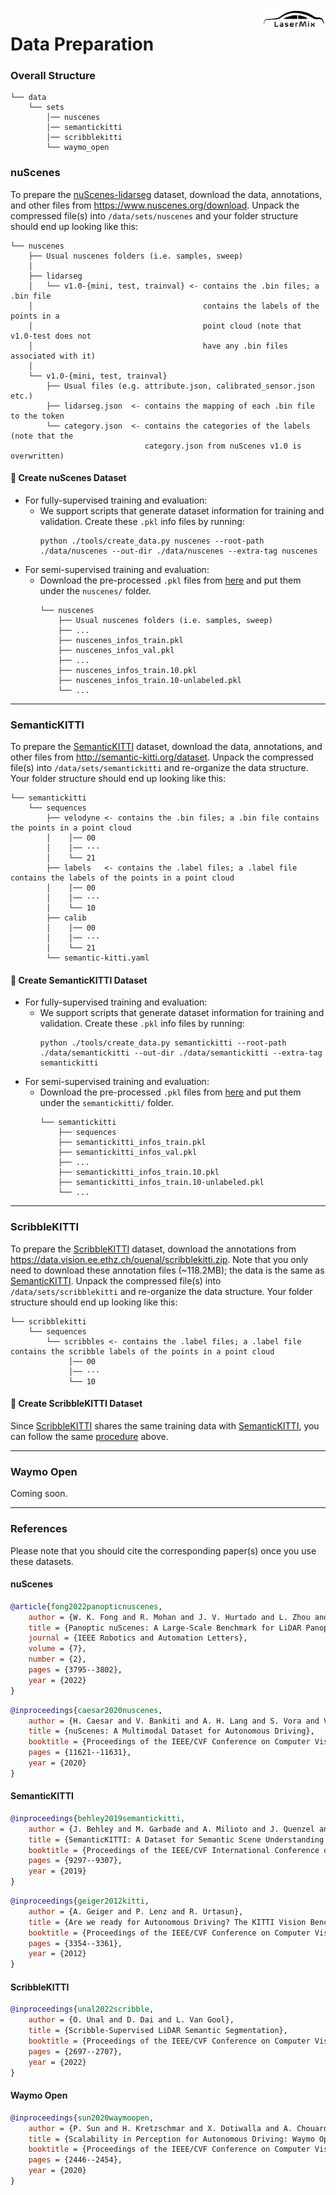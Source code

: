 <img src="../docs/figs/logo.png" align="right" width="20%">

# Data Preparation

### Overall Structure

```
└── data 
    └── sets
        │── nuscenes
        │── semantickitti
        │── scribblekitti
        └── waymo_open
```

### nuScenes

To prepare the [nuScenes-lidarseg](https://www.nuscenes.org/nuscenes) dataset, download the data, annotations, and other files from https://www.nuscenes.org/download. Unpack the compressed file(s) into `/data/sets/nuscenes` and your folder structure should end up looking like this:

```
└── nuscenes  
    ├── Usual nuscenes folders (i.e. samples, sweep)
    │
    ├── lidarseg
    │   └── v1.0-{mini, test, trainval} <- contains the .bin files; a .bin file 
    │                                      contains the labels of the points in a 
    │                                      point cloud (note that v1.0-test does not 
    │                                      have any .bin files associated with it)
    │
    └── v1.0-{mini, test, trainval}
        ├── Usual files (e.g. attribute.json, calibrated_sensor.json etc.)
        ├── lidarseg.json  <- contains the mapping of each .bin file to the token   
        └── category.json  <- contains the categories of the labels (note that the 
                              category.json from nuScenes v1.0 is overwritten)
```

#### :memo: Create nuScenes Dataset
- For fully-supervised training and evaluation:
  - We support scripts that generate dataset information for training and validation. Create these `.pkl` info files by running:
    ```Shell
    python ./tools/create_data.py nuscenes --root-path ./data/nuscenes --out-dir ./data/nuscenes --extra-tag nuscenes
    ```
- For semi-supervised training and evaluation:
  - Download the pre-processed `.pkl` files from [here](https://drive.google.com/drive/folders/1jR393_qadV6jjTCPBOgqLiJOYwVl92HG?usp=sharing) and put them under the `nuscenes/` folder.
    ```
    └── nuscenes
        ├── Usual nuscenes folders (i.e. samples, sweep)
        ├── ...   
        ├── nuscenes_infos_train.pkl
        ├── nuscenes_infos_val.pkl
        ├── ...
        ├── nuscenes_infos_train.10.pkl
        ├── nuscenes_infos_train.10-unlabeled.pkl
        └── ...
    ```

<hr>

### SemanticKITTI

To prepare the [SemanticKITTI](http://semantic-kitti.org/index) dataset, download the data, annotations, and other files from http://semantic-kitti.org/dataset. Unpack the compressed file(s) into `/data/sets/semantickitti` and re-organize the data structure. Your folder structure should end up looking like this:

```
└── semantickitti  
    └── sequences
        ├── velodyne <- contains the .bin files; a .bin file contains the points in a point cloud
        │    │── 00
        │    │── ···
        │    └── 21
        ├── labels   <- contains the .label files; a .label file contains the labels of the points in a point cloud
        │    │── 00
        │    │── ···
        │    └── 10
        ├── calib
        │    │── 00
        │    │── ···
        │    └── 21
        └── semantic-kitti.yaml
```

#### :memo: Create SemanticKITTI Dataset
- For fully-supervised training and evaluation:
  - We support scripts that generate dataset information for training and validation. Create these `.pkl` info files by running:
    ```Shell
    python ./tools/create_data.py semantickitti --root-path ./data/semantickitti --out-dir ./data/semantickitti --extra-tag semantickitti
    ```
- For semi-supervised training and evaluation:
  - Download the pre-processed `.pkl` files from [here](https://drive.google.com/drive/folders/1PInw2Wvt-vgNzOxlSd2EiDANrTsWV7w1) and put them under the `semantickitti/` folder.
    ```
    └── semantickitti
        ├── sequences
        ├── semantickitti_infos_train.pkl
        ├── semantickitti_infos_val.pkl
        ├── ...
        ├── semantickitti_infos_train.10.pkl
        ├── semantickitti_infos_train.10-unlabeled.pkl
        └── ...
    ```
<hr>

### ScribbleKITTI

To prepare the [ScribbleKITTI](https://arxiv.org/abs/2203.08537) dataset, download the annotations from https://data.vision.ee.ethz.ch/ouenal/scribblekitti.zip. Note that you only need to download these annotation files (~118.2MB); the data is the same as [SemanticKITTI](http://semantic-kitti.org/index). Unpack the compressed file(s) into `/data/sets/scribblekitti` and re-organize the data structure. Your folder structure should end up looking like this:

```
└── scribblekitti 
    └── sequences
        └── scribbles <- contains the .label files; a .label file contains the scribble labels of the points in a point cloud
             │── 00
             │── ···
             └── 10
```

#### :memo: Create ScribbleKITTI Dataset
Since [ScribbleKITTI](https://arxiv.org/abs/2203.08537) shares the same training data with [SemanticKITTI](http://semantic-kitti.org/index), you can follow the same [procedure](#semantickitti) above.

<hr>

### Waymo Open

Coming soon.

<hr>

### References

Please note that you should cite the corresponding paper(s) once you use these datasets.

#### nuScenes
```bibtex
@article{fong2022panopticnuscenes,
    author = {W. K. Fong and R. Mohan and J. V. Hurtado and L. Zhou and H. Caesar and O. Beijbom and A. Valada},
    title = {Panoptic nuScenes: A Large-Scale Benchmark for LiDAR Panoptic Segmentation and Tracking},
    journal = {IEEE Robotics and Automation Letters},
    volume = {7},
    number = {2},
    pages = {3795--3802},
    year = {2022}
}
```
```bibtex
@inproceedings{caesar2020nuscenes,
    author = {H. Caesar and V. Bankiti and A. H. Lang and S. Vora and V. E. Liong and Q. Xu and A. Krishnan and Y. Pan and G. Baldan and O. Beijbom},
    title = {nuScenes: A Multimodal Dataset for Autonomous Driving},
    booktitle = {Proceedings of the IEEE/CVF Conference on Computer Vision and Pattern Recognition},
    pages = {11621--11631},
    year = {2020}
}
```

#### SemanticKITTI

```bibtex
@inproceedings{behley2019semantickitti,
    author = {J. Behley and M. Garbade and A. Milioto and J. Quenzel and S. Behnke and C. Stachniss and J. Gall},
    title = {SemanticKITTI: A Dataset for Semantic Scene Understanding of LiDAR Sequences},
    booktitle = {Proceedings of the IEEE/CVF International Conference on Computer Vision},
    pages = {9297--9307},
    year = {2019}
}
```
```bibtex
@inproceedings{geiger2012kitti,
    author = {A. Geiger and P. Lenz and R. Urtasun},
    title = {Are we ready for Autonomous Driving? The KITTI Vision Benchmark Suite},
    booktitle = {Proceedings of the IEEE/CVF Conference on Computer Vision and Pattern Recognition},
    pages = {3354--3361},
    year = {2012}
}
```

#### ScribbleKITTI

```bibtex
@inproceedings{unal2022scribble,
    author = {O. Unal and D. Dai and L. Van Gool},
    title = {Scribble-Supervised LiDAR Semantic Segmentation},
    booktitle = {Proceedings of the IEEE/CVF Conference on Computer Vision and Pattern Recognition},
    pages = {2697--2707},
    year = {2022}
}
```

#### Waymo Open

```bibtex
@inproceedings{sun2020waymoopen,
    author = {P. Sun and H. Kretzschmar and X. Dotiwalla and A. Chouard and V. Patnaik and P. Tsui and J. Guo and Y. Zhou and Y. Chai and B. Caine and V. Vasudevan and W. Han and J. Ngiam and H. Zhao and A. Timofeev and S. Ettinger and M. Krivokon and A. Gao and A. Joshi and Y. Zhang and J. Shlens and Z. Chen and D. Anguelov},
    title = {Scalability in Perception for Autonomous Driving: Waymo Open Dataset},
    booktitle = {Proceedings of the IEEE/CVF Conference on Computer Vision and Pattern Recognition},
    pages = {2446--2454},
    year = {2020}
}
```



